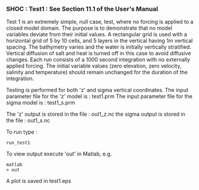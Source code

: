 ### SHOC : Test1 : See Section 11.1 of the User's Manual

Test 1 is an extremely simple, null case, test, where no forcing is 
applied to a closed model domain. The purpose is to demonstrate that 
no model variables deviate from their initial values. A rectangular 
grid is used with a horizontal grid of 5 by 10 cells, and 5 layers in 
the vertical having 1m vertical spacing. The bathymetry varies and the 
water is initially vertically stratified. Vertical diffusion of salt 
and heat is turned off in this case to avoid diffusive changes. Each 
run consists of a 1000 second integration with no externally applied 
forcing. The initial variable values (zero elevation, zero velocity, 
salinity and temperature) should remain unchanged for the duration of 
the integration.

Testing is performed for both 'z' and sigma vertical coordinates.
The input parameter file for the 'z' model is : test1.prm
The input parameter file for the sigma model is : test1_s.prm

The 'z' output is stored in the file : out1_z.nc
the sigma output is stored in the file : out1_s.nc

To run type :
```
run_test1
```
To view output execute 'out' in Matlab, e.g.

```
matlab
> out
```

A plot is saved in test1.eps